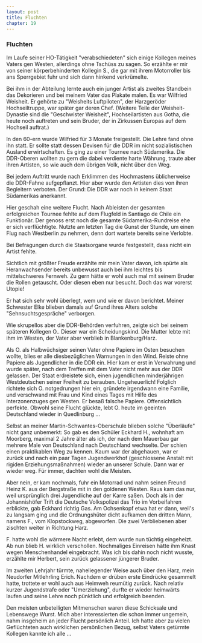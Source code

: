 ```yaml
---  
layout: post
title: Fluchten
chapter: 19
---  
```


### Fluchten

Im Laufe seiner HO-Tätigkeit "verabschiedeten" sich einige Kollegen meines
Vaters gen Westen, allerdings ohne Tschüss zu sagen. So erzählte er mir von
seiner körperbehinderten Kollegin S., die gar mit ihrem Motorroller bis ans
Sperrgebiet fuhr und sich dann hinkend verkrümelte.

Bei ihm in der Abteilung lernte auch ein junger Artist als zweites Standbein
das Dekorieren und bei meinem Vater das Plakate malen. Es war Wilfried
Weisheit. Er gehörte zu "Weisheits Luftpiloten", der Harzgeröder
Hochseiltruppe, war später gar deren Chef. (Weitere Teile der
Weisheit-Dynastie sind die "Geschwister Weisheit", Hochseilartisten aus Gotha,
die heute noch auftreten und sein Bruder, der in Zirkussen Europas auf dem
Hochseil auftrat.)

In den 60-ern wurde Wilfried für 3 Monate freigestellt. Die Lehre fand ohne
ihn statt. Er sollte statt dessen Devisen für die DDR im nicht sozialistischen
Ausland erwirtschaften. Es ging zu einer Tournee nach Südamerika. Die
DDR-Oberen wollten zu gern die dabei verdiente harte Währung, traute aber
ihren Artisten, so wie auch dem übrigen Volk, nicht über den Weg.

Bei jedem Auftritt wurde nach Erklimmen des Hochmastens üblicherweise die
DDR-Fahne aufgepflanzt. Hier aber wurde den Artisten dies von ihren Begleitern
verboten. Der Grund: Die DDR war noch in keinem Staat Südamerikas anerkannt.

Hier geschah eine weitere Flucht. Nach Ableisten der gesamten erfolgreichen
Tournee fehlte auf dem Flugfeld in Santiago de Chile ein Funktionär. Der
genoss erst noch die gesamte Südamerika-Rundreise ehe er sich verflüchtigte.
Nutzte am letzten Tag die Gunst der Stunde, um einen Flug nach Westberlin zu
nehmen, denn dort wartete bereits seine Verlobte.

Bei Befragungen durch die Staatsorgane wurde festgestellt, dass nicht ein
Artist fehlte.

Sichtlich mit größter Freude erzählte mir mein Vater davon, ich spürte als
Heranwachsender bereits unbewusst auch bei ihm leichtes bis mittelschweres
Fernweh. Zu gern hätte er wohl auch mal mit seinem Bruder die Rollen
getauscht. Oder diesen eben nur besucht. Doch das war vorerst Utopie!

Er hat sich sehr wohl überlegt, wem und wie er davon berichtet. Meiner
Schwester Elke blieben damals auf Grund ihres Alters solche
"Sehnsuchtsgespräche" verborgen.

Wie skrupellos aber die DDR-Behörden verfuhren, zeigte sich bei seinem
späteren Kollegen O.. Dieser war ein Scheidungskind. Die Mutter lebte mit ihm
im Westen, der Vater aber verblieb in Blankenburg/Harz.

Als O. als Halbwüchsiger seinen Vater ohne Papiere im Osten besuchen wollte,
blies er alle diesbezüglichen Warnungen in den Wind. Reiste ohne Papiere als
Jugendlicher in die DDR ein. Hier kam er erst in Verwahrung und wurde später,
nach dem Treffen mit dem Vater nicht mehr aus der DDR gelassen. Der Staat
erdreistete sich, einen jugendlichen minderjährigen Westdeutschen seiner
Freiheit zu berauben. Ungeheuerlich! Folglich richtete sich O. notgedrungen
hier ein, gründete irgendwann eine Familie, und verschwand mit Frau und Kind
eines Tages mit Hilfe des Interzonenzuges gen Westen. Er besaß falsche
Papiere. Offensichtlich perfekte. Obwohl seine Flucht glückte, lebt O. heute
im geeinten Deutschland wieder in Quedlinburg …

Selbst an meiner Martin-Schwantes-Oberschule blieben solche "Überläufe" nicht
ganz unbemerkt: So gab es den Schüler Eckhard H., wohnhaft am Moorberg,
maximal 2 Jahre älter als ich, der nach dem Mauerbau gar mehrere Male von
Deutschland nach Deutschland wechselte. Der schien einen praktikablen Weg zu
kennen. Kaum war der abgehauen, war er zurück und nach ein paar Tagen
Jugendwerkhof (geschlossene Anstalt mit rigiden Erziehungsmaßnahmen) wieder an
unserer Schule. Dann war er wieder weg. Für immer, dachten wohl die Meisten.

Aber nein, er kam nochmals, fuhr ein Motorrad und nahm seinen Freund Heinz K.
aus der Bergstraße mit in den goldenen Westen. Raus kam das nur, weil
ursprünglich drei Jugendliche auf der Karre saßen. Doch als in der
Johannishöfer Trift die Deutsche Volkspolizei das Trio im Vorbeifahren
erblickte, gab Eckhard richtig Gas. Am Ochsenkopf etwa hat er dann, weil's zu
langsam ging und die Ordnungshüter dicht aufkamen den dritten Mann, namens F.,
vom Klopstockweg, abgeworfen. Die zwei Verbliebenen aber zischten weiter in
Richtung Harz.

F. hatte wohl die wärmere Nacht erlebt, dem wurde nun tüchtig eingeheizt. Ab
nun blieb H. wirklich verschollen. Nochmaliges Einreisen hätte ihm Knast wegen
Menschenhandel eingebracht. Was ich bis dahin noch nicht wusste, erzählte mir
Herbert, sein zurück gelassener jüngerer Bruder.

Im zweiten Lehrjahr türmte, naheliegender Weise auch über den Harz, mein
Neudorfer Mitlehrling Erich. Nachdem er drüben erste Eindrücke gesammelt
hatte, trottete er wohl auch aus Heimweh reumütig zurück. Nach relativ kurzer
Jugendstrafe oder "Umerziehung", durfte er wieder heimwärts laufen und seine
Lehre noch pünktlich und erfolgreich beenden.

Den meisten unbeteiligten Mitmenschen waren diese Schicksale und Lebenswege
Wurst. Mich aber interessierten die schon immer ungemein, nahm insgeheim an
jeder Flucht persönlich Anteil. Ich hatte aber zu vielen Geflüchteten auch
wirklichen persönlichen Bezug, selbst Vaters getürmte Kollegen kannte ich alle
…

